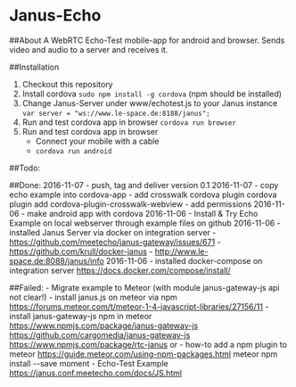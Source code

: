 # Janus-Echo
##About 
A WebRTC Echo-Test mobile-app for android and browser. Sends video and audio to a server and receives it. 

##Installation
1. Checkout this repository
2. Install cordova ```sudo npm install -g cordova``` (npm should be installed)
3. Change Janus-Server under www/echotest.js to your Janus instance 
	```var server = "ws://www.le-space.de:8188/janus";```
4. Run and test cordova app in browser ```cordova run browser```
5. Run and test cordova app in browser 
	- Connect your mobile with a cable 
	- ```cordova run android```



##Todo:


##Done:
2016-11-07 - push, tag and deliver version 0.1
2016-11-07 - copy echo example into cordova-app
		   - add crosswalk cordova plugin 
			  cordova plugin add cordova-plugin-crosswalk-webview
		   - add permissions
2016-11-06 - make android app with cordova 
2016-11-06 - Install & Try Echo Example on local webserver through example files on github 
2016-11-06 - installed Janus Server via docker on integration server 
		   - https://github.com/meetecho/janus-gateway/issues/671
		   - https://github.com/krull/docker-janus
		   - http://www.le-space.de:8088/janus/info
2016-11-06 - installed docker-compose on integration server https://docs.docker.com/compose/install/


##Failed: 
	- Migrate example to Meteor (with module janus-gateway-js api not clear!)
		- install janus.js on meteor via npm
			https://forums.meteor.com/t/meteor-1-4-javascript-libraries/27156/11
		- install  janus-gateway-js npm in meteor
			https://www.npmjs.com/package/janus-gateway-js
			https://github.com/cargomedia/janus-gateway-js
			https://www.npmjs.com/package/rtc-janus or 
		- how-to add a npm plugin to meteor
			https://guide.meteor.com/using-npm-packages.html meteor npm install --save moment
		- Echo-Test Example https://janus.conf.meetecho.com/docs/JS.html
